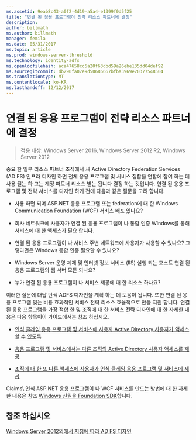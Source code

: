 ```yaml
---
ms.assetid: 9eab8c43-a0f2-4d19-a5a4-e1399f0d5f25
title: "연결 된 응용 프로그램이 전략 리소스 파트너에 결정"
description: 
author: billmath
ms.author: billmath
manager: femila
ms.date: 05/31/2017
ms.topic: article
ms.prod: windows-server-threshold
ms.technology: identity-adfs
ms.openlocfilehash: aca47658cc5a20f63dbd59a26ebe135dd04def92
ms.sourcegitcommit: db290fa07e9d50686667bfba3969e20377548504
ms.translationtype: MT
ms.contentlocale: ko-KR
ms.lasthandoff: 12/12/2017
---
```

# <a name="determine-your-federated-application-strategy-in-the-resource-partner"></a>연결 된 응용 프로그램이 전략 리소스 파트너에 결정

>적용 대상: Windows Server 2016, Windows Server 2012 R2, Windows Server 2012

중요 한 일부 리소스 파트너 조직에서 새 Active Directory Federation Services \(AD FS\) 인프라 디자인 하면 전체 응용 프로그램 및 서비스 집합을 연합에 참여 하는 데 사용 될는 하 고는 계정 파트너 리소스 받는 됩니다 결정 하는 것입니다. 연결 된 응용 프로그램 및 전략 서비스를 디자인 하기 전에 다음과 같은 질문을 고려 합니다.  
  
-   사용 하면 되며 ASP.NET 응용 프로그램 또는 federation에 대 한 Windows Communication Foundation \(WCF\) 서비스 배포 있나요?  
  
-   회사 네트워크에 사용자가 연결 된 응용 프로그램이 나 통합 인증 Windows를 통해 서비스에 대 한 액세스가 필요 합니다.  
  
-   연결 된 응용 프로그램이 나 서비스 주변 네트워크에 사용자가 사용할 수 있나요? 그렇다면은 Windows 통합 인증 필요할 수 있나요?  
  
-   Windows Server 운영 체제 및 인터넷 정보 서비스 \(IIS\) 실행 되는 호스트 연결 된 응용 프로그램의 웹 서버 모든 되나요?  
  
-   누가 연결 된 응용 프로그램이 나 서비스 제공에 대 한 리소스 하나요?  
  
이러한 질문에 대답 단색 ADFS 디자인을 계획 하는 데 도움이 됩니다. 또한 연결 된 응용 프로그램 및는 비용 효과적인 서비스 전략 리소스 효율적으로 만들 지원 합니다. 연결 된 응용 프로그램을 가장 적합 한 및 조직에 대 한 서비스 전략 디자인에 대 한 자세한 내용은 다음 항목이이 가이드에서는 참조 하십시오.  
  
-   [인식 클레임 응용 프로그램 및 서비스에 사용자 Active Directory 사용자가 액세스할 수 있도록](Provide-Your-Active-Directory-Users-Access-to-Your-Claims-Aware-Applications-and-Services.md)  
  
-   [응용 프로그램 및 서비스에서는 다른 조직의 Active Directory 사용자 액세스를 제공](Provide-Your-Active-Directory-Users-Access-to-the-Applications-and-Services-of-Other-Organizations.md)  
  
-   [조직에 대 한 또 다른 액세스에 사용자가 인식 클레임 응용 프로그램 및 서비스에 제공](Provide-Users-in-Another-Organization-Access-to-Your-Claims-Aware-Applications-and-Services.md)  
  
Claims\ 인식 ASP.NET 응용 프로그램이 나 WCF 서비스를 만드는 방법에 대 한 자세한 내용은 참조 [Windows 신원을 Foundation SDK](https://go.microsoft.com/fwlink/?LinkId=122266)합니다.  
  
## <a name="see-also"></a>참조 하십시오
[Windows Server 2012의에서 지침에 따라 AD FS 디자인](AD-FS-Design-Guide-in-Windows-Server-2012.md)

